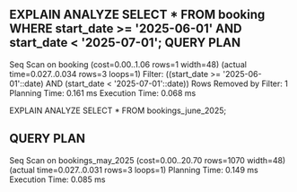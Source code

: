 EXPLAIN ANALYZE SELECT * FROM booking WHERE start_date >= '2025-06-01' AND start_date < '2025-07-01';
                                            QUERY PLAN                                            
--------------------------------------------------------------------------------------------------
 Seq Scan on booking  (cost=0.00..1.06 rows=1 width=48) (actual time=0.027..0.034 rows=3 loops=1)
   Filter: ((start_date >= '2025-06-01'::date) AND (start_date < '2025-07-01'::date))
   Rows Removed by Filter: 1
 Planning Time: 0.161 ms
 Execution Time: 0.068 ms

EXPLAIN ANALYZE SELECT * FROM bookings_june_2025;

QUERY PLAN                                                   
----------------------------------------------------------------------------------------------------------------
 Seq Scan on bookings_may_2025  (cost=0.00..20.70 rows=1070 width=48) (actual time=0.027..0.031 rows=3 loops=1)
 Planning Time: 0.149 ms
 Execution Time: 0.085 ms